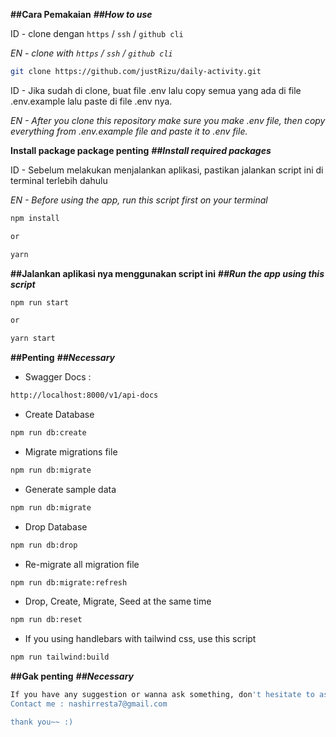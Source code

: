 **##Cara Pemakaian**
**_##How to use_**

ID - clone dengan `https` / `ssh` / `github cli`

_EN - clone with `https` / `ssh` / `github cli`_

```sh
git clone https://github.com/justRizu/daily-activity.git
```

ID - Jika sudah di clone, buat file .env lalu copy semua yang ada di file .env.example lalu paste di file .env nya.

_EN - After you clone this repository make sure you make .env file, then copy everything from .env.example file and paste it to .env file._

**Install package package penting**
**_##Install required packages_**

ID - Sebelum melakukan menjalankan aplikasi, pastikan jalankan script ini
di terminal terlebih dahulu

_EN - Before using the app, run this script first on your terminal_

```sh
npm install

or

yarn
```

**##Jalankan aplikasi nya menggunakan script ini**
**_##Run the app using this script_**

```sh
npm run start

or

yarn start
```

**##Penting**
**_##Necessary_**

- Swagger Docs :

```sh
http://localhost:8000/v1/api-docs
```

- Create Database

```sh
npm run db:create
```

- Migrate migrations file

```sh
npm run db:migrate
```

- Generate sample data

```sh
npm run db:migrate
```

- Drop Database

```sh
npm run db:drop
```

- Re-migrate all migration file

```sh
npm run db:migrate:refresh
```

- Drop, Create, Migrate, Seed at the same time

```sh
npm run db:reset
```

- If you using handlebars with tailwind css, use this script

```sh
npm run tailwind:build
```

**##Gak penting**
**_##Necessary_**

```sh
If you have any suggestion or wanna ask something, don't hesitate to ask.
Contact me : nashirresta7@gmail.com

thank you~~ :)
```
